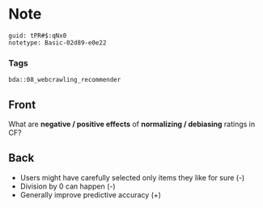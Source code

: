 # Note
```
guid: tPR#$:qNx0
notetype: Basic-02d89-e0e22
```

### Tags
```
bda::08_webcrawling_recommender
```

## Front
What are <b>negative / positive effects</b> of <b>normalizing /
debiasing</b> ratings in CF?

## Back
<ul>
  <li>Users might have carefully selected only items they like for
  sure (-)
  <li>Division by 0 can happen (-)
  <li>Generally improve predictive accuracy (+)
</ul>
